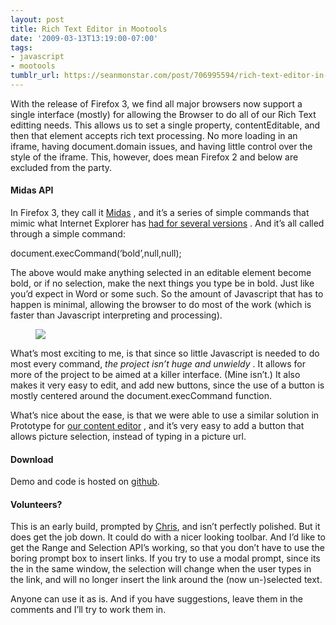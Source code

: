 ```yaml
---
layout: post
title: Rich Text Editor in Mootools
date: '2009-03-13T13:19:00-07:00'
tags:
- javascript
- mootools
tumblr_url: https://seanmonstar.com/post/706995594/rich-text-editor-in-mootools
---
```

With the release of Firefox 3, we find all major browsers now support a single interface (mostly) for allowing the Browser to do all of our Rich Text editting needs. This allows us to set a single property, contentEditable, and then that element accepts rich text processing. No more loading in an iframe, having document.domain issues, and having little control over the style of the iframe. This, however, does mean Firefox 2 and below are excluded from the party.

#### Midas API

In Firefox 3, they call it [Midas](https://developer.mozilla.org/En/Midas) , and it’s a series of simple commands that mimic what Internet Explorer has [had for several versions](http://msdn.microsoft.com/en-us/library/ms533049(VS.85).aspx) . And it’s all called through a simple command:

document.execCommand(‘bold’,null,null);

The above would make anything selected in an editable element become bold, or if no selection, make the next things you type be in bold. Just like you’d expect in Word or some such. So the amount of Javascript that has to happen is minimal, allowing the browser to do most of the work (which is faster than Javascript interpreting and processing).

<figure class="tmblr-full" data-orig-height="133" data-orig-width="440"><img src="https://64.media.tumblr.com/8b49d0000da069af3a4fdfc5d437e902/1993cab508322e7e-49/s540x810/b7d00846f1a5fee0a50f951598a2a94ee9b3d11e.png" data-orig-height="133" data-orig-width="440"></figure>

What’s most exciting to me, is that since so little Javascript is needed to do most every command, _the project isn’t huge and unwieldy_ . It allows for more of the project to be aimed at a killer interface. (Mine isn’t.) It also makes it very easy to edit, and add new buttons, since the use of a button is mostly centered around the document.execCommand function.

What’s nice about the ease, is that we were able to use a similar solution in Prototype for [our content editor](http://blazonco.com) , and it’s very easy to add a button that allows picture selection, instead of typing in a picture url.

#### Download

Demo and code is hosted on [github](http://github.com/seanmonstar/moo-rte).

#### Volunteers?

This is an early build, prompted by [Chris](http://og5.net/christoph/), and isn’t perfectly polished. But it does get the job down. It could do with a nicer looking toolbar. And I’d like to get the Range and Selection API’s working, so that you don’t have to use the boring prompt box to insert links. If you try to use a modal prompt, since its the in the same window, the selection will change when the user types in the link, and will no longer insert the link around the (now un-)selected text.

Anyone can use it as is. And if you have suggestions, leave them in the comments and I’ll try to work them in.

